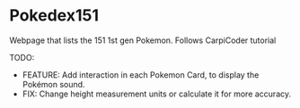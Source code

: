 # Pokedex151
Webpage that lists the 151 1st gen Pokemon. Follows CarpiCoder tutorial

TODO: 
- FEATURE: Add interaction in each Pokemon Card, to display the Pokémon sound.
- FIX: Change height measurement units or calculate it for more accuracy.
